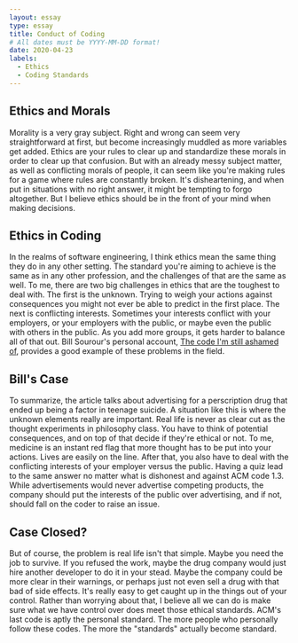 ```yaml
---
layout: essay
type: essay
title: Conduct of Coding
# All dates must be YYYY-MM-DD format!
date: 2020-04-23
labels:
  - Ethics
  - Coding Standards
---
```


## Ethics and Morals
Morality is a very gray subject. Right and wrong can seem very straightforward at first, but become increasingly muddled as more variables get added. Ethics are your rules to clear up and standardize these morals in order to clear up that confusion. But with an already messy subject matter, as well as conflicting morals of people, it can seem like you're making rules for a game where rules are constantly broken. It's disheartening, and when put in situations with no right answer, it might be tempting to forgo altogether. But I believe ethics should be in the front of your mind when making decisions.

## Ethics in Coding
In the realms of software engineering, I think ethics mean the same thing they do in any other setting. The standard you're aiming to achieve is the same as in any other profession, and the challenges of that are the same as well. To me, there are two big challenges in ethics that are the toughest to deal with. The first is the unknown. Trying to weigh your actions against consequences you might not ever be able to predict in the first place. The next is conflicting interests. Sometimes your interests conflict with your employers, or your employers with the public, or maybe even the public with others in the public. As you add more groups, it gets harder to balance all of that out. Bill Sourour's personal account, [The code I'm still ashamed of](https://www.freecodecamp.org/news/the-code-im-still-ashamed-of-e4c021dff55e/#.tsjl7lkxy), provides a good example of these problems in the field.

## Bill's Case
To summarize, the article talks about advertising for a perscription drug that ended up being a factor in teenage suicide. A situation like this is where the unknown elements really are important. Real life is never as clear cut as the thought experiments in philosophy class. You have to think of potential consequences, and on top of that decide if they're ethical or not. To me, medicine is an instant red flag that more thought has to be put into your actions. Lives are easily on the line. After that, you also have to deal with the conflicting interests of your employer versus the public. Having a quiz lead to the same answer no matter what is dishonest and against ACM code 1.3. While advertisements would never advertise competing products, the company should put the interests of the public over advertising, and if not, should fall on the coder to raise an issue.

## Case Closed?
But of course, the problem is real life isn't that simple. Maybe you need the job to survive. If you refused the work, maybe the drug company would just hire another developer to do it in your stead. Maybe the company could be more clear in their warnings, or perhaps just not even sell a drug with that bad of side effects. It's really easy to get caught up in the things out of your control. Rather than worrying about that, I believe all we can do is make sure what we have control over does meet those ethical standards. ACM's last code is aptly the personal standard. The more people who personally follow these codes. The more the "standards" actually become standard.
